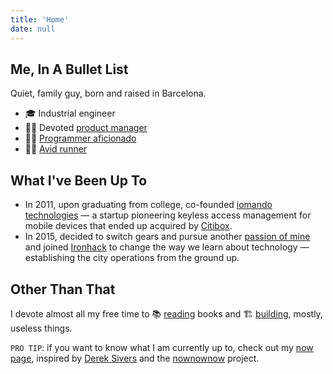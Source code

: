 ```yaml
---
title: 'Home'
date: null
---
```


## Me, In A Bullet List

Quiet, family guy, born and raised in Barcelona.

- 🎓 Industrial engineer
- 🤹‍♂️ Devoted [product manager](https://linkedin.com/in/marccollado/)
- 👨‍💻 [Programmer aficionado](https://github.com/MarcCollado/)
- 🏃‍♂️ [Avid runner](https://www.strava.com/athletes/marccollado/)

## What I've Been Up To

- In 2011, upon graduating from college, co-founded [iomando technologies](/work/iomando/) — a startup pioneering keyless access management for mobile devices that ended up acquired by [Citibox](https://citibox.com).
- In 2015, decided to switch gears and pursue another [passion of mine](/tags/education/) and joined [Ironhack](/work/ironhack/) to change the way we learn about technology — establishing the city operations from the ground up.

## Other Than That

I devote almost all my free time to 📚 [reading](/tags/books/) books and 🏗 [building](/work/pansa/), mostly, useless things.

`PRO TIP`: if you want to know what I am currently up to, check out my [now page](/now/), inspired by [Derek Sivers](https://twitter.com/sivers) and the [nownownow](https://nownownow.com/) project.
